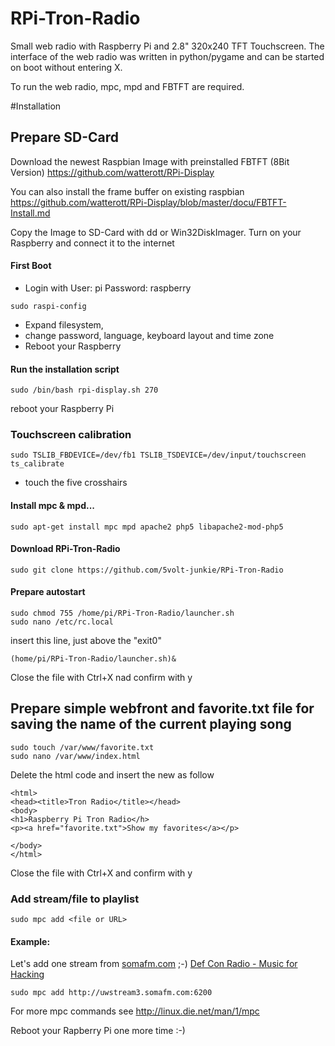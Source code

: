 RPi-Tron-Radio
==============

Small web radio with Raspberry Pi and 2.8" 320x240 TFT Touchscreen. The interface of the web radio was written in python/pygame and can be started on boot without entering X.

To run the web radio, mpc, mpd and FBTFT are required.



#Installation

## Prepare SD-Card
Download the newest Raspbian Image with preinstalled FBTFT (8Bit Version) https://github.com/watterott/RPi-Display

You can also install the frame buffer on existing raspbian https://github.com/watterott/RPi-Display/blob/master/docu/FBTFT-Install.md

Copy the Image to SD-Card with dd or Win32DiskImager.
Turn on your Raspberry and connect it to the internet

#### First Boot

* Login with 
User: pi
Password: raspberry

```
sudo raspi-config
```
* Expand filesystem, 
* change password, language, keyboard layout and time zone
* Reboot your Raspberry


#### Run the installation script
```
sudo /bin/bash rpi-display.sh 270
```
reboot your Raspberry Pi

### Touchscreen calibration
```
sudo TSLIB_FBDEVICE=/dev/fb1 TSLIB_TSDEVICE=/dev/input/touchscreen ts_calibrate
```
* touch the five crosshairs

#### Install mpc & mpd...
```
sudo apt-get install mpc mpd apache2 php5 libapache2-mod-php5
```

#### Download RPi-Tron-Radio
```
sudo git clone https://github.com/5volt-junkie/RPi-Tron-Radio
```


#### Prepare autostart
```
sudo chmod 755 /home/pi/RPi-Tron-Radio/launcher.sh
sudo nano /etc/rc.local
```

insert this line, just above the "exit0"
```
(home/pi/RPi-Tron-Radio/launcher.sh)&
```
Close the file with Ctrl+X nad confirm with y


## Prepare simple webfront and favorite.txt file for saving the name of the current playing song
```
sudo touch /var/www/favorite.txt
sudo nano /var/www/index.html
```
Delete the html code and insert the new as follow
```
<html>
<head><title>Tron Radio</title></head>
<body>
<h1>Raspberry Pi Tron Radio</h>
<p><a href="favorite.txt">Show my favorites</a></p>

</body>
</html>
```
Close the file with Ctrl+X and confirm with y



### Add stream/file to playlist
```
sudo mpc add <file or URL>
```
#### Example: 
Let's add one stream from [somafm.com](http://uwstream3.somafm.com:6200) ;-)
[Def Con Radio - Music for Hacking](http://somafm.com/defcon/)
```
sudo mpc add http://uwstream3.somafm.com:6200
```
For more mpc commands see http://linux.die.net/man/1/mpc

Reboot your Rapberry Pi one more time :-)
